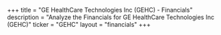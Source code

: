 +++
title = "GE HealthCare Technologies Inc (GEHC) - Financials"
description = "Analyze the Financials for GE HealthCare Technologies Inc (GEHC)"
ticker = "GEHC"
layout = "financials"
+++

